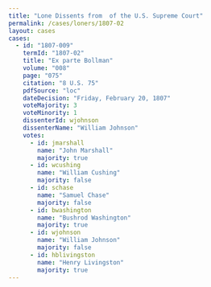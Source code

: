 ```yaml
---
title: "Lone Dissents from  of the U.S. Supreme Court"
permalink: /cases/loners/1807-02
layout: cases
cases:
  - id: "1807-009"
    termId: "1807-02"
    title: "Ex parte Bollman"
    volume: "008"
    page: "075"
    citation: "8 U.S. 75"
    pdfSource: "loc"
    dateDecision: "Friday, February 20, 1807"
    voteMajority: 3
    voteMinority: 1
    dissenterId: wjohnson
    dissenterName: "William Johnson"
    votes:
      - id: jmarshall
        name: "John Marshall"
        majority: true
      - id: wcushing
        name: "William Cushing"
        majority: false
      - id: schase
        name: "Samuel Chase"
        majority: false
      - id: bwashington
        name: "Bushrod Washington"
        majority: true
      - id: wjohnson
        name: "William Johnson"
        majority: false
      - id: hblivingston
        name: "Henry Livingston"
        majority: true
---
```

